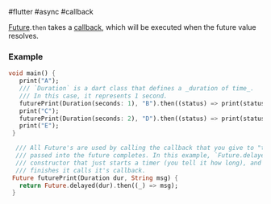 #flutter #async #callback

[Future](/techstack/flutter/Future.md).`then` takes a [callback](/callback), which will be executed when the future value resolves.

### Example
```dart
void main() {
   print("A");
   /// `Duration` is a dart class that defines a _duration of time_. 
   /// In this case, it represents 1 second.
   futurePrint(Duration(seconds: 1), "B").then((status) => print(status)); 
   print("C");
   futurePrint(Duration(seconds: 2), "D").then((status) => print(status));
   print("E");
 }

  /// All Future's are used by calling the callback that you give to "then" when the callback
  /// passed into the future completes. In this example, `Future.delayed` is a special
  /// constructor that just starts a timer (you tell it how long), and then when that timer
  /// finishes it calls it's callback. 
 Future futurePrint(Duration dur, String msg) {
   return Future.delayed(dur).then((_) => msg);
 }
```